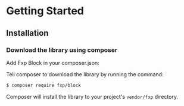 Getting Started
===============

## Installation

### Download the library using composer

Add Fxp Block in your composer.json:

Tell composer to download the library by running the command:

```bash
$ composer require fxp/block
```

Composer will install the library to your project's `vendor/fxp` directory.
